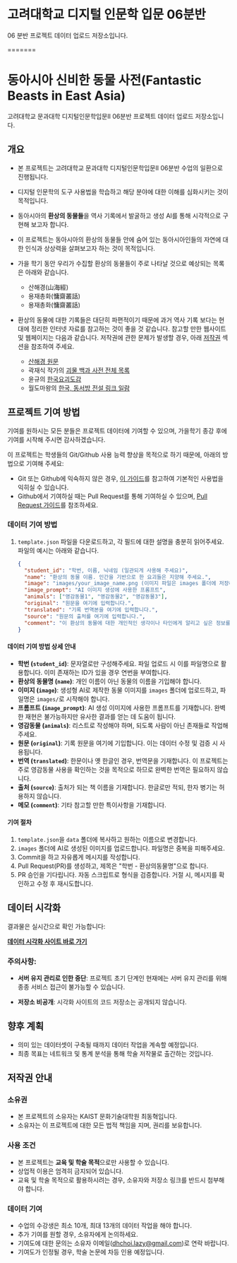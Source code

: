 # 고려대학교 디지털 인문학 입문 06분반

06 분반 프로젝트 데이터 업로드 저장소입니다.

=======
# 동아시아 신비한 동물 사전(Fantastic Beasts in East Asia)

고려대학교 문과대학 디지털인문학입문II 06분반 프로젝트 데이터 업로드 저장소입니다.

## 개요

- 본 프로젝트는 고려대학교 문과대학 디지털인문학입문II 06분반 수업의 일환으로 진행됩니다.
- 디지털 인문학의 도구 사용법을 학습하고 해당 분야에 대한 이해를 심화시키는 것이 목적입니다.
- 동아시아의 **환상의 동물들**을 역사 기록에서 발굴하고 생성 AI를 통해 시각적으로 구현해 보고자 합니다.
- 이 프로젝트는 동아시아의 환상의 동물들 안에 숨어 있는 동아시아인들의 자연에 대한 인식과 상상력을 살펴보고자 하는 것이 목적입니다.
- 가을 학기 동안 우리가 수집할 환상의 동물들이 주로 나타날 것으로 예상되는 목록은 아래와 같습니다.
  - 산해경(山海經)
  - 용재총화(慵齋叢話)
  - 용재총화(慵齋叢話)
- 환상의 동물에 대한 기록들은 대단히 파편적이기 때문에 과거 역사 기록 보다는 현대에 정리한 인터넷 자료를 참고하는 것이 좋을 것 같습니다. 참고할 만한 웹사이트 및 웹페이지는 다음과 같습니다. 저작권에 관한 문제가 발생할 경우, 아래 [저작권](#저작권) 섹션을 참조하여 주세요.

  - [산해경 원문](https://zh.wikisource.org/wiki/%E5%B1%B1%E6%B5%B7%E7%B6%93)
  - 곽재식 작가의 [괴물 백과 사전 전체 목록](https://oldstory.postype.com/post/1477014)
  - 윤규의 [한국요괴도감](https://blog.naver.com/gkrbdbsgk2)
  - 월도마왕의 [한국, 동서방 전설 링크 일람](https://blog.naver.com/ichigeki1028/220931551383)

## 프로젝트 기여 방법

기여를 원하시는 모든 분들은 프로젝트 데이터에 기여할 수 있으며, 가을학기 종강 후에 기여를 시작해 주시면 감사하겠습니다.

이 프로젝트는 학생들의 Git/Github 사용 능력 향상을 목적으로 하기 때문에, 아래의 방법으로 기여해 주세요:

- Git 또는 Github에 익숙하지 않은 경우, [이 가이드](https://git-scm.com/book/ko/v2)를 참고하여 기본적인 사용법을 익히실 수 있습니다.
- Github에서 기여하실 때는 Pull Request를 통해 기여하실 수 있으며, [Pull Request 가이드](https://docs.github.com/en/github/collaborating-with-issues-and-pull-requests/about-pull-requests)를 참조하세요.

### 데이터 기여 방법

1. `template.json` 파일을 다운로드하고, 각 필드에 대한 설명을 충분히 읽어주세요. 파일의 예시는 아래와 같습니다.

   ```json
   {
     "student_id": "학번, 이름, 닉네임 (일관되게 사용해 주세요)",
     "name": "환상의 동물 이름. 인간을 기반으로 한 요괴들은 지양해 주세요.",
     "image": "images/your_image_name.png (이미지 파일은 images 폴더에 저장해 주세요. jpg 형식도 가능합니다.)",
     "image_prompt": "AI 이미지 생성에 사용한 프롬프트",
     "animals": ["영감동물1", "영감동물2", "영감동물3"],
     "original": "원문을 여기에 입력합니다.",
     "translated": "기록 번역본을 여기에 입력합니다.",
     "source": "원문의 출처를 여기에 입력합니다.",
     "comment": "이 환상의 동물에 대한 개인적인 생각이나 타인에게 알리고 싶은 정보를 여기에 입력합니다."
   }
   ```

#### 데이터 기여 방법 상세 안내

- **학번 (`student_id`)**: 문자열로만 구성해주세요. 파일 업로드 시 이를 파일명으로 활용합니다. 이미 존재하는 ID가 있을 경우 연번을 부여합니다.
- **환상의 동물명 (`name`)**: 개인 이름이 아닌 동물의 이름을 기입해야 합니다.
- **이미지 (`image`)**: 생성형 AI로 제작한 동물 이미지를 `images` 폴더에 업로드하고, 파일명은 `images/`로 시작해야 합니다.
- **프롬프트 (`image_prompt`)**: AI 생성 이미지에 사용한 프롬프트를 기재합니다. 완벽한 재현은 불가능하지만 유사한 결과를 얻는 데 도움이 됩니다.
- **영감동물 (`animals`)**: 리스트로 작성해야 하며, 되도록 사람이 아닌 존재들로 작업해 주세요.
- **원문 (`original`)**: 기록 원문을 여기에 기입합니다. 이는 데이터 수정 및 검증 시 사용됩니다.
- **번역 (`translated`)**: 한문이나 옛 한글인 경우, 번역문을 기재합니다. 이 프로젝트는 주로 영감동물 사용을 확인하는 것을 목적으로 하므로 완벽한 번역은 필요하지 않습니다.
- **출처 (`source`)**: 출처가 되는 책 이름을 기재합니다. 한글로만 적되, 한자 병기는 허용하지 않습니다.
- **메모 (`comment`)**: 기타 참고할 만한 특이사항을 기재합니다.

#### 기여 절차

1. `template.json`을 `data` 폴더에 복사하고 원하는 이름으로 변경합니다.
2. `images` 폴더에 AI로 생성된 이미지를 업로드합니다. 파일명은 중복을 피해주세요.
3. Commit을 하고 자유롭게 메시지를 작성합니다.
4. Pull Request(PR)를 생성하고, 제목은 "학번 - 환상의동물명"으로 합니다.
5. PR 승인을 기다립니다. 자동 스크립트로 형식을 검증합니다. 거절 시, 메시지를 확인하고 수정 후 재시도합니다.

## 데이터 시각화

결과물은 실시간으로 확인 가능합니다:

**[데이터 시각화 사이트 바로 가기](https://fantastic-beasts.cola172.store)**

### 주의사항:

- **서버 유지 관리로 인한 중단**: 프로젝트 초기 단계인 현재에는 서버 유지 관리를 위해 종종 서비스 접근이 불가능할 수 있습니다.

- **저장소 비공개**: 시각화 사이트의 코드 저장소는 공개되지 않습니다.

## 향후 계획

- 의미 있는 데이터셋이 구축될 때까지 데이터 작업을 계속할 예정입니다.
- 최종 목표는 네트워크 및 통계 분석을 통해 학술 저작물로 출간하는 것입니다.

## 저작권 안내

### 소유권

- 본 프로젝트의 소유자는 KAIST 문화기술대학원 최동혁입니다.
- 소유자는 이 프로젝트에 대한 모든 법적 책임을 지며, 권리를 보유합니다.

### 사용 조건

- 본 프로젝트는 **교육 및 학술 목적**으로만 사용할 수 있습니다.
- 상업적 이용은 엄격히 금지되어 있습니다.
- 교육 및 학술 목적으로 활용하시려는 경우, 소유자와 저장소 링크를 반드시 첨부해야 합니다.

### 데이터 기여

- 수업의 수강생은 최소 10개, 최대 13개의 데이터 작업을 해야 합니다.
- 추가 기여를 원할 경우, 소유자에게 논의하세요.
- 기여도에 대한 문의는 소유자 이메일([dhchoi.lazy@gmail.com](mailto:dhchoi.lazy@gmail.com))로 연락 바랍니다.
- 기여도가 인정될 경우, 학술 논문에 차등 인용 예정입니다.
